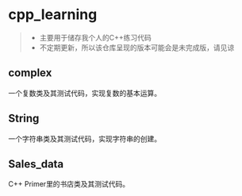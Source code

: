 # cpp_learning
>* 主要用于储存我个人的C++练习代码
>* 不定期更新，所以该仓库呈现的版本可能会是未完成版，请见谅

## complex
一个复数类及其测试代码，实现复数的基本运算。

## String
一个字符串类及其测试代码，实现字符串的创建。

## Sales_data
C++ Primer里的书店类及其测试代码。
